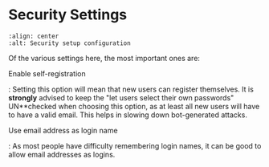# Security Settings

```{figure} ../../_robot/security-setup.png
:align: center
:alt: Security setup configuration
```

Of the various settings here, the most important ones are:

Enable self-registration

: Setting this option will mean that new users can register themselves.
  It is **strongly** advised to keep the "let users select their own passwords" UN\*\*checked when choosing this option, as at least all new users will have to have a valid email.
  This helps in slowing down bot-generated attacks.

Use email address as login name

: As most people have difficulty remembering login names, it can be good to allow email addresses as logins.
